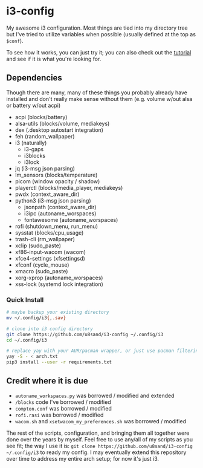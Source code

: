 # i3-config

My awesome i3 configuration.
Most things are tied into my directory tree but I've tried to utilize variables when possible (usually defined at the top as `$conf`).

To see how it works, you can just try it; you can also check out the [tutorial](TUTORIAL.md) and see if it is what you're looking for.

## Dependencies

Though there are many, many of these things you probably already have installed and don't really make sense without them (e.g. volume w/out alsa or battery w/out acpi)

- acpi (blocks/battery)
- alsa-utils (blocks/volume, mediakeys)
- dex (.desktop autostart integration)
- feh (random_wallpaper)
- i3 (naturally)
  - i3-gaps
  - i3blocks
  - i3lock
- jq (i3-msg json parsing)
- lm_sensors (blocks/temperature)
- picom (window opacity / shadow)
- playerctl (blocks/media_player, mediakeys)
- pwdx (context_aware_dir)
- python3 (i3-msg json parsing)
  - jsonpath (context_aware_dir)
  - i3ipc  (autoname_worspaces)
  - fontawesome (autoname_worspaces)
- rofi (shutdown_menu, run_menu)
- sysstat (blocks/cpu_usage)
- trash-cli (rm_wallpaper)
- xclip (sudo_paste)
- xf86-input-wacom (wacom)
- xfce4-settings (xfsettingsd)
- xfconf (cycle_mouse)
- xmacro (sudo_paste)
- xorg-xprop (autoname_worspaces)
- xss-lock (systemd lock integration)


### Quick Install

```bash
# maybe backup your existing directory
mv ~/.config/i3{,.sav}

# clone into i3 config directory
git clone https://github.com/u8sand/i3-config ~/.config/i3
cd ~/.config/i3

# replace yay with your AUR/pacman wrapper, or just use pacman filtering out the aur packages
yay -S - < arch.txt
pip3 install --user -r requirements.txt
```

## Credit where it is due

- `autoname_workspaces.py` was borrowed / modified and extended
- `/blocks` code I've borrowed / modified
- `compton.conf` was borrowed / modified
- `rofi.rasi` was borrowed / modified
- `wacom.sh` and `xsetwacom_my_preferences.sh` was borrowed / modified

The rest of the scripts, configuration, and bringing them all together were done over the years by myself.
Feel free to use any/all of my scripts as you see fit; the way I use it is: `git clone https://github.com/u8sand/i3-config ~/.config/i3` to ready my config. I may eventually extend this repository over time to address my entire arch setup; for now it's just i3.
